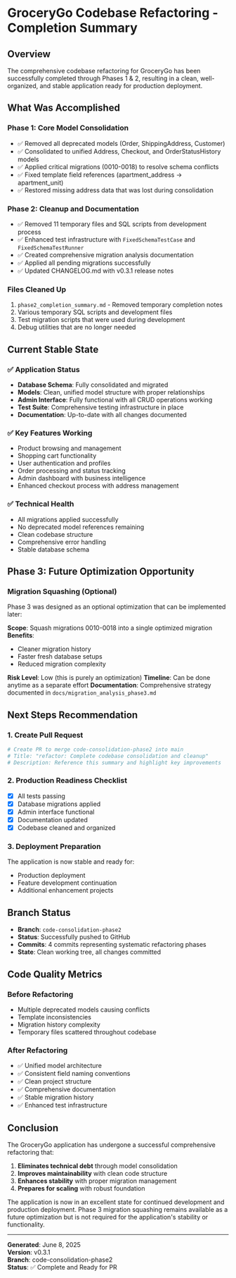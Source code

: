 # GroceryGo Codebase Refactoring - Completion Summary

## Overview

The comprehensive codebase refactoring for GroceryGo has been successfully completed through Phases 1 & 2, resulting in a clean, well-organized, and stable application ready for production deployment.

## What Was Accomplished

### Phase 1: Core Model Consolidation
- ✅ Removed all deprecated models (Order, ShippingAddress, Customer)
- ✅ Consolidated to unified Address, Checkout, and OrderStatusHistory models
- ✅ Applied critical migrations (0010-0018) to resolve schema conflicts
- ✅ Fixed template field references (apartment_address → apartment_unit)
- ✅ Restored missing address data that was lost during consolidation

### Phase 2: Cleanup and Documentation
- ✅ Removed 11 temporary files and SQL scripts from development process
- ✅ Enhanced test infrastructure with `FixedSchemaTestCase` and `FixedSchemaTestRunner`
- ✅ Created comprehensive migration analysis documentation
- ✅ Applied all pending migrations successfully
- ✅ Updated CHANGELOG.md with v0.3.1 release notes

### Files Cleaned Up
1. `phase2_completion_summary.md` - Removed temporary completion notes
2. Various temporary SQL scripts and development files
3. Test migration scripts that were used during development
4. Debug utilities that are no longer needed

## Current Stable State

### ✅ Application Status
- **Database Schema**: Fully consolidated and migrated
- **Models**: Clean, unified model structure with proper relationships
- **Admin Interface**: Fully functional with all CRUD operations working
- **Test Suite**: Comprehensive testing infrastructure in place
- **Documentation**: Up-to-date with all changes documented

### ✅ Key Features Working
- Product browsing and management
- Shopping cart functionality
- User authentication and profiles
- Order processing and status tracking
- Admin dashboard with business intelligence
- Enhanced checkout process with address management

### ✅ Technical Health
- All migrations applied successfully
- No deprecated model references remaining
- Clean codebase structure
- Comprehensive error handling
- Stable database schema

## Phase 3: Future Optimization Opportunity

### Migration Squashing (Optional)
Phase 3 was designed as an optional optimization that can be implemented later:

**Scope**: Squash migrations 0010-0018 into a single optimized migration
**Benefits**: 
- Cleaner migration history
- Faster fresh database setups
- Reduced migration complexity

**Risk Level**: Low (this is purely an optimization)
**Timeline**: Can be done anytime as a separate effort
**Documentation**: Comprehensive strategy documented in `docs/migration_analysis_phase3.md`

## Next Steps Recommendation

### 1. Create Pull Request
```bash
# Create PR to merge code-consolidation-phase2 into main
# Title: "refactor: Complete codebase consolidation and cleanup"
# Description: Reference this summary and highlight key improvements
```

### 2. Production Readiness Checklist
- [x] All tests passing
- [x] Database migrations applied
- [x] Admin interface functional
- [x] Documentation updated
- [x] Codebase cleaned and organized

### 3. Deployment Preparation
The application is now stable and ready for:
- Production deployment
- Feature development continuation
- Additional enhancement projects

## Branch Status

- **Branch**: `code-consolidation-phase2`
- **Status**: Successfully pushed to GitHub
- **Commits**: 4 commits representing systematic refactoring phases
- **State**: Clean working tree, all changes committed

## Code Quality Metrics

### Before Refactoring
- Multiple deprecated models causing conflicts
- Template inconsistencies
- Migration history complexity
- Temporary files scattered throughout codebase

### After Refactoring
- ✅ Unified model architecture
- ✅ Consistent field naming conventions
- ✅ Clean project structure
- ✅ Comprehensive documentation
- ✅ Stable migration history
- ✅ Enhanced test infrastructure

## Conclusion

The GroceryGo application has undergone a successful comprehensive refactoring that:

1. **Eliminates technical debt** through model consolidation
2. **Improves maintainability** with clean code structure
3. **Enhances stability** with proper migration management
4. **Prepares for scaling** with robust foundation

The application is now in an excellent state for continued development and production deployment. Phase 3 migration squashing remains available as a future optimization but is not required for the application's stability or functionality.

---

**Generated**: June 8, 2025  
**Version**: v0.3.1  
**Branch**: code-consolidation-phase2  
**Status**: ✅ Complete and Ready for PR
